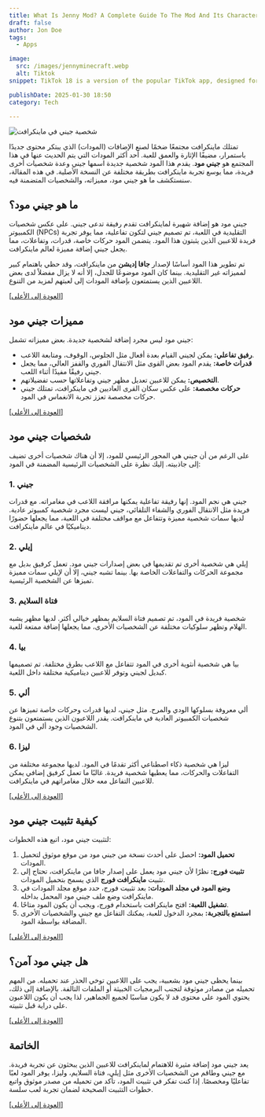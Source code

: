 ```yaml
---
title: What Is Jenny Mod? A Complete Guide To The Mod And Its Characters
draft: false
author: Jon Doe 
tags:
  - Apps

image:
  src: /images/jennyminecraft.webp
  alt: Tiktok
snippet: TikTok 18 is a version of the popular TikTok app, designed for users who want fewer restrictions on content.

publishDate: 2025-01-30 18:50
category: Tech

---
```


![شخصية جيني في ماينكرافت](/images/jennyminecraft.webp "جيني مود لماينكرافت")

تمتلك ماينكرافت مجتمعًا ضخمًا لصنع الإضافات (المودات) الذي يبتكر محتوى جديدًا باستمرار، مضيفًا الإثارة والعمق للعبة. أحد أكثر المودات التي يتم الحديث عنها في هذا المجتمع هو **جيني مود**. يقدم هذا المود شخصية جديدة اسمها جيني وعدة شخصيات أخرى فريدة، مما يوسع تجربة ماينكرافت بطريقة مختلفة عن النسخة الأصلية. في هذه المقالة، سنستكشف ما هو جيني مود، مميزاته، والشخصيات المتضمنة فيه.

<a id="top"></a>

## ما هو جيني مود؟ ##
جيني مود هو إضافة شهيرة لماينكرافت تقدم رفيقة تدعى جيني. على عكس شخصيات الكمبيوتر (NPCs) التقليدية في اللعبة، تم تصميم جيني لتكون تفاعلية، مما يوفر تجربة فريدة للاعبين الذين يثبتون هذا المود. يتضمن المود حركات خاصة، قدرات، وتفاعلات، مما يجعل جيني إضافة مميزة لعالم ماينكرافت.

تم تطوير هذا المود أساسًا لإصدار **جافا إديشن** من ماينكرافت، وقد حظي باهتمام كبير لمميزاته غير التقليدية. بينما كان المود موضوعًا للجدل، إلا أنه لا يزال مفضلاً لدى بعض اللاعبين الذين يستمتعون بإضافة المودات إلى لعبتهم لمزيد من التنوع.

<a href="#top">[العودة إلى الأعلى]</a>

## مميزات جيني مود ##
جيني مود ليس مجرد إضافة لشخصية جديدة. بعض مميزاته تشمل:

* **رفيق تفاعلي:** يمكن لجيني القيام بعدة أفعال مثل الجلوس، الوقوف، ومتابعة اللاعب.
* **قدرات خاصة:** يقدم المود بعض القوى مثل الانتقال الفوري والقفز العالي، مما يجعل جيني رفيقًا مفيدًا أثناء اللعب.
* **التخصيص:** يمكن للاعبين تعديل مظهر جيني وتفاعلاتها حسب تفضيلاتهم.
* **حركات مخصصة:** على عكس سكان القرى العاديين في ماينكرافت، تمتلك جيني حركات مخصصة تعزز تجربة الانغماس في المود.

<a href="#top">[العودة إلى الأعلى]</a>

## شخصيات جيني مود ##
على الرغم من أن جيني هي المحور الرئيسي للمود، إلا أن هناك شخصيات أخرى تضيف إلى جاذبيته. إليك نظرة على الشخصيات الرئيسية المضمنة في المود:

### 1. جيني ###
جيني هي نجم المود. إنها رفيقة تفاعلية يمكنها مرافقة اللاعب في مغامراته. مع قدرات فريدة مثل الانتقال الفوري والشفاء التلقائي، جيني ليست مجرد شخصية كمبيوتر عادية. لديها سمات شخصية مميزة وتتفاعل مع مواقف مختلفة في اللعبة، مما يجعلها حضورًا ديناميكيًا في عالم ماينكرافت.

### 2. إيلي ###
إيلي هي شخصية أخرى تم تقديمها في بعض إصدارات جيني مود. تعمل كرفيق بديل مع مجموعة الحركات والتفاعلات الخاصة بها. بينما تشبه جيني، إلا أن لإيلي سمات مميزة تميزها عن الشخصية الرئيسية.

### 3. فتاة السلايم ###
شخصية فريدة في المود، تم تصميم فتاة السلايم بمظهر خيالي أكثر. لديها مظهر يشبه الهلام وتظهر سلوكيات مختلفة عن الشخصيات الأخرى، مما يجعلها إضافة ممتعة للعبة.

### 4. بيا ###
بيا هي شخصية أنثوية أخرى في المود تتفاعل مع اللاعب بطرق مختلفة. تم تصميمها كبديل لجيني وتوفر للاعبين ديناميكية مختلفة داخل اللعبة.

### 5. ألي ###
ألي معروفة بسلوكها الودي والمرح. مثل جيني، لديها قدرات وحركات خاصة تميزها عن شخصيات الكمبيوتر العادية في ماينكرافت. يقدر اللاعبون الذين يستمتعون بتنوع الشخصيات وجود ألي في المود.

### 6. ليزا ###
ليزا هي شخصية ذكاء اصطناعي أكثر تقدمًا في المود. لديها مجموعة مختلفة من التفاعلات والحركات، مما يعطيها شخصية فريدة. غالبًا ما تعمل كرفيق إضافي يمكن للاعبين التفاعل معه خلال مغامراتهم في ماينكرافت.

<a href="#top">[العودة إلى الأعلى]</a>

## كيفية تثبيت جيني مود ##
لتثبيت جيني مود، اتبع هذه الخطوات:

1. **تحميل المود:** احصل على أحدث نسخة من جيني مود من موقع موثوق لتحميل المودات.
2. **تثبيت فورج:** نظرًا لأن جيني مود يعمل على إصدار جافا من ماينكرافت، تحتاج إلى تثبيت **ماينكرافت فورج** الذي يسمح بتحميل المودات.
3. **وضع المود في مجلد المودات:** بعد تثبيت فورج، حدد موقع مجلد المودات في ماينكرافت وضع ملف جيني مود المحمل بداخله.
4. **تشغيل اللعبة:** افتح ماينكرافت باستخدام فورج، ويجب أن يكون المود متاحًا.
5. **استمتع بالتجربة:** بمجرد الدخول للعبة، يمكنك التفاعل مع جيني والشخصيات الأخرى المضافة بواسطة المود.

<a href="#top">[العودة إلى الأعلى]</a>

## هل جيني مود آمن؟ ##
بينما يحظى جيني مود بشعبية، يجب على اللاعبين توخي الحذر عند تحميله. من المهم تحميله من مصادر موثوقة لتجنب البرمجيات الخبيثة أو الملفات التالفة. بالإضافة إلى ذلك، يحتوي المود على محتوى قد لا يكون مناسبًا لجميع الجماهير، لذا يجب أن يكون اللاعبون على دراية قبل تثبيته.

<a href="#top">[العودة إلى الأعلى]</a>

## الخاتمة ##
يعد جيني مود إضافة مثيرة للاهتمام لماينكرافت للاعبين الذين يبحثون عن تجربة فريدة. مع جيني وطاقم من الشخصيات الأخرى مثل إيلي، فتاة السلايم، وليزا، يوفر المود لعبًا تفاعليًا ومخصصًا. إذا كنت تفكر في تثبيت المود، تأكد من تحميله من مصدر موثوق واتبع خطوات التثبيت الصحيحة لضمان تجربة لعب سلسة.

<a href="#top">[العودة إلى الأعلى]</a>